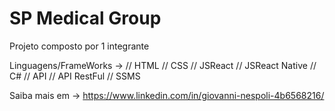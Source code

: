 # SP Medical Group

Projeto composto por 1 integrante

Linguagens/FrameWorks -> // HTML // CSS // JSReact // JSReact Native // C# // API // API RestFul // SSMS

Saiba mais em -> https://www.linkedin.com/in/giovanni-nespoli-4b6568216/
